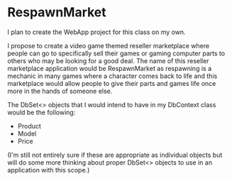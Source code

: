# RespawnMarket

I plan to create the WebApp project for this class on my own.

I propose to create a video game themed reseller marketplace where people can go to specifically sell their games or gaming computer parts to others who may be looking for a good deal. The name of this reseller marketplace application would be RespawnMarket as respawning is a mechanic in many games where a character comes back to life and this marketplace would allow people to give their parts and games life once more in the hands of someone else.

The DbSet<> objects that I would intend to have in my DbContext class would be the following:

- Product
- Model
- Price

(I'm still not entirely sure if these are appropriate as individual objects but will do some more thinking about proper DbSet<> objects to use in an application with this scope.)
